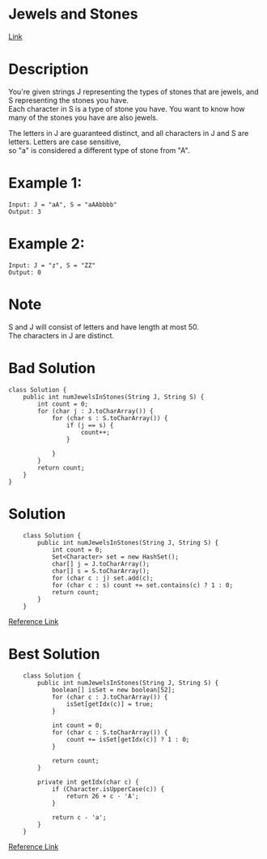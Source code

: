 # Jewels and Stones
[Link](https://leetcode.com/problems/jewels-and-stones/)

# Description
You're given strings J representing the types of stones that are jewels, and S representing the stones you have.  
Each character in S is a type of stone you have.  You want to know how many of the stones you have are also jewels.  

The letters in J are guaranteed distinct, and all characters in J and S are letters. Letters are case sensitive,   
so "a" is considered a different type of stone from "A".

# Example 1:

    Input: J = "aA", S = "aAAbbbb"
    Output: 3

# Example 2:

    Input: J = "z", S = "ZZ"
    Output: 0

# Note

S and J will consist of letters and have length at most 50.  
The characters in J are distinct.

# Bad Solution
    class Solution {
        public int numJewelsInStones(String J, String S) {
            int count = 0;
            for (char j : J.toCharArray()) {
                for (char s : S.toCharArray()) {
                    if (j == s) {
                        count++;
                    }

                }
            }
            return count;
        }
    }
    
# Solution

        class Solution {
            public int numJewelsInStones(String J, String S) {
                int count = 0;
                Set<Character> set = new HashSet();
                char[] j = J.toCharArray();
                char[] s = S.toCharArray();        
                for (char c : j) set.add(c);
                for (char c : s) count += set.contains(c) ? 1 : 0;        
                return count;
            }
        }
[Reference Link](https://leetcode.com/problems/jewels-and-stones/discuss/312591/Set-Java-solution-10-lines)
# Best Solution
        class Solution {
            public int numJewelsInStones(String J, String S) {
                boolean[] isSet = new boolean[52];
                for (char c : J.toCharArray()) {
                    isSet[getIdx(c)] = true;
                }

                int count = 0;
                for (char c : S.toCharArray()) {
                    count += isSet[getIdx(c)] ? 1 : 0;    
                }

                return count;
            }

            private int getIdx(char c) {
                if (Character.isUpperCase(c)) {
                    return 26 + c - 'A';
                }

                return c - 'a';
            }
        }
[Reference Link](https://leetcode.com/problems/jewels-and-stones/discuss/315425/Simple-Java-solution-using-Boolean-array)
